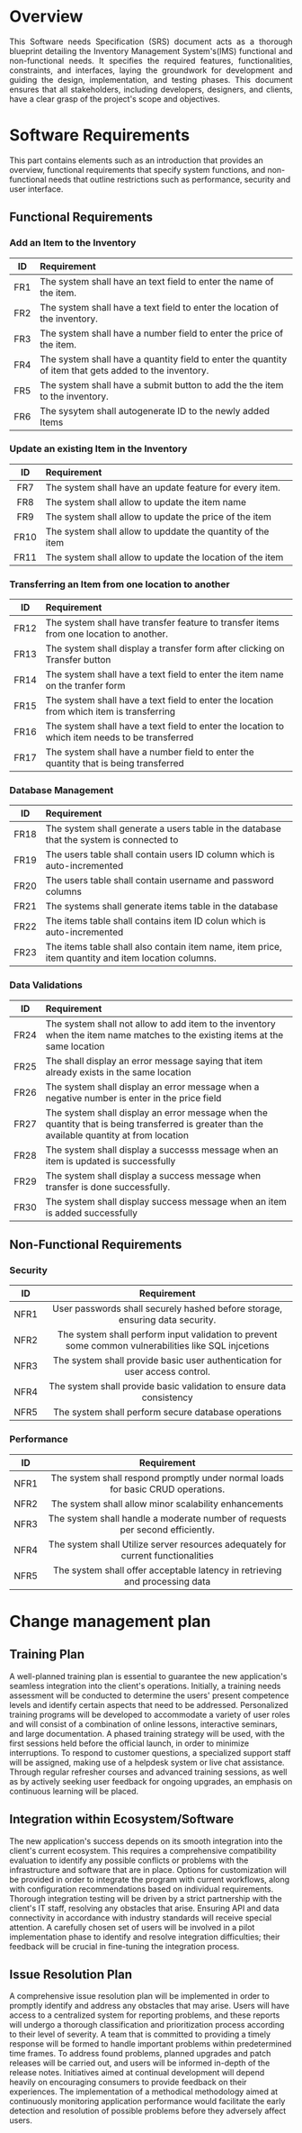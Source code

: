# Overview
<p align='justify'>
This Software needs Specification (SRS) document acts as a thorough blueprint detailing the Inventory Management System's(IMS) functional and non-functional needs. It specifies the required features, functionalities, constraints, and interfaces, laying the groundwork for development and guiding the design, implementation, and testing phases. This document ensures that all stakeholders, including developers, designers, and clients, have a clear grasp of the project's scope and objectives.
</p>

# Software Requirements

This part contains elements such as an introduction that provides an overview, functional requirements that specify system functions, and non-functional needs that outline restrictions such as performance, security and user interface.

  
## Functional Requirements
  
### Add an Item to the Inventory  
| ID | Requirement |
| :-------------: | :---------- |
| FR1 |The system shall have an text field to enter the name of the item.|
| FR2 |The system shall have a text field to enter the location of the inventory. |
| FR3 |The system shall have a number field to enter the price of the item.|
| FR4 | The system shall have a quantity field to enter the quantity of item that gets added to the inventory.|
| FR5 |The system shall have a submit button to add the the item to the inventory.|
|FR6|The sysytem shall autogenerate ID to the newly added Items|
  
### Update an existing Item in the Inventory
| ID | Requirement |
| :-------------: | :---------- |
| FR7 | The system shall have an update feature for every item. |
| FR8 | The system shall allow to update the item name |
| FR9 | The system shall allow to update the price of the item |
| FR10 | The system shall allow to upddate the quantity of the item |
|FR11|The system shall allow to update the location of the item|

### Transferring an Item from one location to another
| ID | Requirement |
| :-------------: | :---------- |
| FR12 | The system shall have transfer feature to transfer items from one location to another. |
| FR13 | The system shall display a transfer form after clicking on Transfer button |
| FR14 | The system shall have a text field to enter the item name on the tranfer form |
| FR15 | The system shall have a text field to enter the location from which item is transferring |
|FR16|The system shall have a text field to enter the location to which item needs to be transferred|
|FR17|The system shall have a number field to enter the quantity that is being transferred|

### Database Management
| ID | Requirement |
| :-------------: | :---------- |
| FR18 | The system shall generate a users table in the database that the system is connected to |
| FR19 | The users table shall contain users ID column which is auto-incremented |
| FR20 | The users table shall contain username and password columns |
| FR21 | The systems shall generate items table in the database |
|FR22|The items table shall contains item ID colun which is auto-incremented|
|FR23|The items table shall also contain item name, item price, item quantity and item location columns.|

### Data Validations
| ID | Requirement |
| :-------------: | :---------- |
| FR24 | The system shall not allow to add item to the inventory when the item name matches to the existing items at the same location |
| FR25 | The shall display an error message saying that item already exists in the same location |
| FR26| The system shall display an error message when a negative number is enter in the price field |
| FR27 | The system shall display an error message when the quantity that is being transferred is greater than the available quantity at from location |
| FR28 |The system shall display a successs message when an item is updated is successfully|
| FR29 |The system shall display a success message when transfer is done successfully.|
| FR30 |The system shall display success message when an item is added successfully|

## Non-Functional Requirements

### Security
| ID | Requirement |
| :-------------: | :----------: |
| NFR1 | User passwords shall securely hashed before storage, ensuring data security. |
| NFR2 | The system shall perform input validation to prevent some common vulnerabilities like SQL injcetions |
| NFR3 | The system shall provide basic user authentication for user access control. |
| NFR4 | The system shall provide basic validation to ensure data consistency | 
| NFR5 | The system shall perform secure database operations |

### Performance
| ID | Requirement |
| :-------------: | :----------: |
| NFR1 | The system shall respond promptly under normal loads for basic CRUD operations. |
| NFR2 | The system shall allow minor scalability enhancements|
| NFR3 | The system shall handle a moderate number of requests per second efficiently. |
| NFR4 | The system shall Utilize server resources adequately for current functionalities| 
| NFR5 | The system shall offer acceptable latency in retrieving and processing data |


# Change management plan
## Training Plan
A well-planned training plan is essential to guarantee the new application's seamless integration into the client's operations. Initially, a training needs assessment will be conducted to determine the users' present competence levels and identify certain aspects that need to be addressed. Personalized training programs will be developed to accommodate a variety of user roles and will consist of a combination of online lessons, interactive seminars, and large documentation. A phased training strategy will be used, with the first sessions held before the official launch, in order to minimize interruptions. To respond to customer questions, a specialized support staff will be assigned, making use of a helpdesk system or live chat assistance. Through regular refresher courses and advanced training sessions, as well as by actively seeking user feedback for ongoing upgrades, an emphasis on continuous learning will be placed.

## Integration within Ecosystem/Software
The new application's success depends on its smooth integration into the client's current ecosystem. This requires a comprehensive compatibility evaluation to identify any possible conflicts or problems with the infrastructure and software that are in place. Options for customization will be provided in order to integrate the program with current workflows, along with configuration recommendations based on individual requirements. Thorough integration testing will be driven by a strict partnership with the client's IT staff, resolving any obstacles that arise. Ensuring API and data connectivity in accordance with industry standards will receive special attention. A carefully chosen set of users will be involved in a pilot implementation phase to identify and resolve integration difficulties; their feedback will be crucial in fine-tuning the integration process.

## Issue Resolution Plan
A comprehensive issue resolution plan will be implemented in order to promptly identify and address any obstacles that may arise. Users will have access to a centralized system for reporting problems, and these reports will undergo a thorough classification and prioritization process according to their level of severity. A team that is committed to providing a timely response will be formed to handle important problems within predetermined time frames. To address found problems, planned upgrades and patch releases will be carried out, and users will be informed in-depth of the release notes. Initiatives aimed at continual development will depend heavily on encouraging consumers to provide feedback on their experiences. The implementation of a methodical methodology aimed at continuously monitoring application performance would facilitate the early detection and resolution of possible problems before they adversely affect users.



